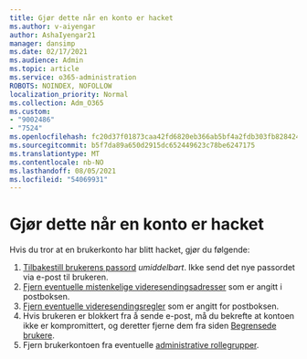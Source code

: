 ```yaml
---
title: Gjør dette når en konto er hacket
ms.author: v-aiyengar
author: AshaIyengar21
manager: dansimp
ms.date: 02/17/2021
ms.audience: Admin
ms.topic: article
ms.service: o365-administration
ROBOTS: NOINDEX, NOFOLLOW
localization_priority: Normal
ms.collection: Adm_O365
ms.custom:
- "9002486"
- "7524"
ms.openlocfilehash: fc20d37f01873caa42fd6820eb366ab5bf4a2fdb303fb82842435d84da067f26
ms.sourcegitcommit: b5f7da89a650d2915dc652449623c78be6247175
ms.translationtype: MT
ms.contentlocale: nb-NO
ms.lasthandoff: 08/05/2021
ms.locfileid: "54069931"
---
```

# <a name="what-to-do-when-an-account-is-hacked"></a>Gjør dette når en konto er hacket

Hvis du tror at en brukerkonto har blitt hacket, gjør du følgende:

1. [Tilbakestill brukerens passord](https://go.microsoft.com/fwlink/?linkid=2103704) *umiddelbart*. Ikke send det nye passordet via e-post til brukeren.
1. [Fjern eventuelle mistenkelige videresendingsadresser](https://go.microsoft.com/fwlink/?linkid=2103705) som er angitt i postboksen.
1. [Fjern eventuelle videresendingsregler](https://go.microsoft.com/fwlink/?linkid=2103706) som er angitt for postboksen.
1. Hvis brukeren er blokkert fra å sende e-post, må du bekrefte at kontoen ikke er kompromittert, og deretter fjerne dem fra siden [Begrensede brukere](https://go.microsoft.com/fwlink/?linkid=2103706).
1. Fjern brukerkontoen fra eventuelle [administrative rollegrupper](https://go.microsoft.com/fwlink/?linkid=2092294).